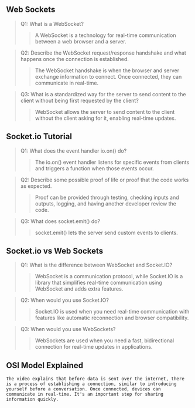 
## Web Sockets

>Q1: What is a WebSocket?
>>A WebSocket is a technology for real-time communication between a web browser and a server.

>Q2: Describe the WebSocket request/response handshake and what happens once the connection is established.
>>The WebSocket handshake is when the browser and server exchange information to connect. Once connected, they can communicate in real-time.

>Q3: What is a standardized way for the server to send content to the client without being first requested by the client?
>>WebSocket allows the server to send content to the client without the client asking for it, enabling real-time updates.

## Socket.io Tutorial

>Q1: What does the event handler io.on() do?
>>The io.on() event handler listens for specific events from clients and triggers a function when those events occur.

>Q2: Describe some possible proof of life or proof that the code works as expected.
>>Proof can be provided through testing, checking inputs and outputs, logging, and having another developer review the code.

>Q3: What does socket.emit() do?
>>socket.emit() lets the server send custom events to clients.

## Socket.io vs Web Sockets

>Q1: What is the difference between WebSocket and Socket.IO?
>>WebSocket is a communication protocol, while Socket.IO is a library that simplifies real-time communication using WebSocket and adds extra features.

>Q2: When would you use Socket.IO?
>>Socket.IO is used when you need real-time communication with features like automatic reconnection and browser compatibility.

>Q3: When would you use WebSockets?
>>WebSockets are used when you need a fast, bidirectional connection for real-time updates in applications.

## OSI Model Explained
```
The video explains that before data is sent over the internet, there is a process of establishing a connection, similar to introducing yourself before a conversation. Once connected, devices can communicate in real-time. It's an important step for sharing information quickly.
```